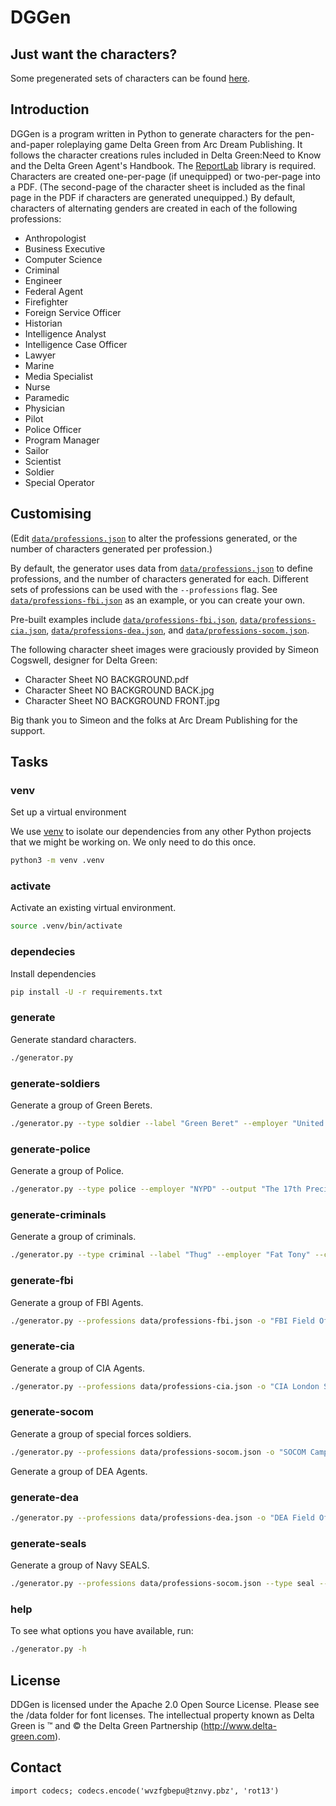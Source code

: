 # DGGen

## Just want the characters?

Some pregenerated sets of characters can be found [here](https://drive.google.com/drive/folders/1lHiAymWByYFx5UiZciZhvyIONHVra2JS).

## Introduction

DGGen is a program written in Python to generate characters for the pen-and-paper roleplaying game Delta Green from Arc
Dream Publishing. It follows the character creations rules included in Delta Green:Need to Know and the Delta Green
Agent's Handbook. The [ReportLab](https://www.reportlab.com/dev/opensource/) library is required. Characters are created
one-per-page (if unequipped) or two-per-page into a PDF.  (The second-page of the character sheet is included as the
final page in the PDF if characters are generated unequipped.) By default, characters of alternating genders are created
in each of the following professions:

* Anthropologist
* Business Executive
* Computer Science
* Criminal
* Engineer
* Federal Agent
* Firefighter
* Foreign Service Officer
* Historian
* Intelligence Analyst
* Intelligence Case Officer
* Lawyer
* Marine
* Media Specialist
* Nurse
* Paramedic
* Physician
* Pilot
* Police Officer
* Program Manager
* Sailor
* Scientist
* Soldier
* Special Operator

## Customising

(Edit [`data/professions.json`](data/professions.json) to alter the professions generated, or the number of characters
generated per profession.)

By default, the generator uses data from [`data/professions.json`](data/professions.json) to define professions, and 
the number of characters generated for each. Different sets of professions can be used with the `--professions` flag.
See [`data/professions-fbi.json`](data/professions-fbi.json) as an example, or you can create your own.

Pre-built examples include [`data/professions-fbi.json`](data/professions-fbi.json),
[`data/professions-cia.json`](data/professions-cia.json), [`data/professions-dea.json`](data/professions-dea.json), and
[`data/professions-socom.json`](data/professions-socom.json).

The following character sheet images were graciously provided by Simeon Cogswell, designer for Delta Green:
* Character Sheet NO BACKGROUND.pdf
* Character Sheet NO BACKGROUND BACK.jpg
* Character Sheet NO BACKGROUND FRONT.jpg

Big thank you to Simeon and the folks at Arc Dream Publishing for the support.

## Tasks

### venv

Set up a virtual environment

We use [venv](https://docs.python.org/3/library/venv.html) to isolate our dependencies from any other Python projects that we might be working on. We only need to do this once.

```sh
python3 -m venv .venv
```

### activate

Activate an existing virtual environment.

```sh
source .venv/bin/activate
```

### dependecies

Install dependencies

```sh
pip install -U -r requirements.txt
```

### generate

Generate standard characters.

```sh
./generator.py
```

### generate-soldiers

Generate a group of Green Berets.

```sh
./generator.py --type soldier --label "Green Beret" --employer "United States Army" --count 24 --output "Bravo Company.pdf"
```

### generate-police

Generate a group of Police.

```sh
./generator.py --type police --employer "NYPD" --output "The 17th Precinct.pdf"
```

### generate-criminals

Generate a group of criminals.

```sh
./generator.py --type criminal --label "Thug" --employer "Fat Tony" --count 12 --output "Tony's Enforcers.pdf"
```

### generate-fbi

Generate a group of FBI Agents.

```sh
./generator.py --professions data/professions-fbi.json -o "FBI Field Office.pdf"
```

### generate-cia

Generate a group of CIA Agents.

```sh
./generator.py --professions data/professions-cia.json -o "CIA London Station.pdf"
```

### generate-socom

Generate a group of special forces soldiers.

```sh
./generator.py --professions data/professions-socom.json -o "SOCOM Camp Echo.pdf"
```

Generate a group of DEA Agents.

### generate-dea

```sh
./generator.py --professions data/professions-dea.json -o "DEA Field Office.pdf"
```

### generate-seals

Generate a group of Navy SEALS.

```sh
./generator.py --professions data/professions-socom.json --type seal --count 12 -o "Operation ROOKHAVEN.pdf"
```

### help

To see what options you have available, run:

```sh
./generator.py -h
```

## License

DDGen is licensed under the Apache 2.0 Open Source License. Please see the /data folder for font licenses. The
intellectual property known as Delta Green is ™ and © the Delta Green Partnership (http://www.delta-green.com).

## Contact

    import codecs; codecs.encode('wvzfgbepu@tznvy.pbz', 'rot13')

